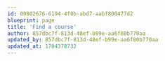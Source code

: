 ```yaml
---
id: 09802676-6194-4f0b-abd7-aabf800477d2
blueprint: page
title: 'Find a course'
author: 857dbc7f-813d-48ef-b99e-aa6f80b770aa
updated_by: 857dbc7f-813d-48ef-b99e-aa6f80b770aa
updated_at: 1704378732
---
```

